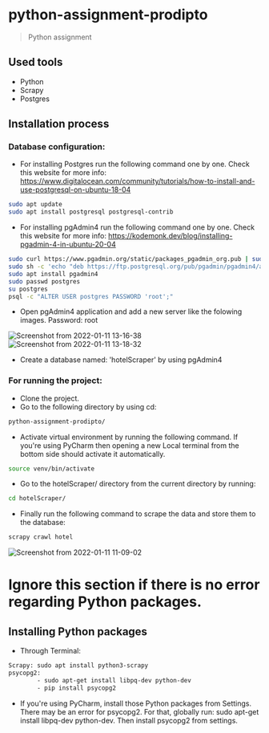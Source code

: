 # python-assignment-prodipto
> Python assignment

## Used tools
- Python
- Scrapy
- Postgres

## Installation process
### Database configuration:
- For installing Postgres run the following command one by one. Check this website for more info: https://www.digitalocean.com/community/tutorials/how-to-install-and-use-postgresql-on-ubuntu-18-04
``` bash
sudo apt update
sudo apt install postgresql postgresql-contrib
```
- For installing pgAdmin4 run the following command one by one. Check this website for more info: https://kodemonk.dev/blog/installing-pgadmin-4-in-ubuntu-20-04
``` bash
sudo curl https://www.pgadmin.org/static/packages_pgadmin_org.pub | sudo apt-key add
sudo sh -c 'echo "deb https://ftp.postgresql.org/pub/pgadmin/pgadmin4/apt/$(lsb_release -cs) pgadmin4 main" > /etc/apt/sources.list.d/pgadmin4.list && apt update'
sudo apt install pgadmin4
sudo passwd postgres
su postgres
psql -c "ALTER USER postgres PASSWORD 'root';"
```
- Open pgAdmin4 application and add a new server like the folowing images. Password: root

![Screenshot from 2022-01-11 13-16-38](https://user-images.githubusercontent.com/56860950/148898217-e4213164-4f81-49ea-a275-345dfa6b9c08.png)
![Screenshot from 2022-01-11 13-18-32](https://user-images.githubusercontent.com/56860950/148898335-21750e96-96c7-40ad-bfa2-94e20d015078.png)

- Create a database named: 'hotelScraper' by using pgAdmin4

### For running the project:
- Clone the project.
- Go to the following directory by using cd:
``` bash
python-assignment-prodipto/
```
- Activate virtual environment by running the following command. If you're using PyCharm then opening a new Local terminal from the bottom side should activate it automatically.
``` bash
source venv/bin/activate
```
- Go to the hotelScraper/ directory from the current directory by running:
``` bash
cd hotelScraper/
```
- Finally run the following command to scrape the data and store them to the database:
``` bash
scrapy crawl hotel
```
![Screenshot from 2022-01-11 11-09-02](https://user-images.githubusercontent.com/56860950/148900216-4534e692-0775-484c-8d3c-ab21c4be4e83.png)

# Ignore this section if there is no error regarding Python packages.
## Installing Python packages
- Through Terminal:
``` bash
Scrapy: sudo apt install python3-scrapy
psycopg2:
        - sudo apt-get install libpq-dev python-dev
        - pip install psycopg2
```
- If you're using PyCharm, install those Python packages from Settings. There may be an error for psycopg2. For that, globally run: sudo apt-get install libpq-dev python-dev. Then install psycopg2 from settings.
